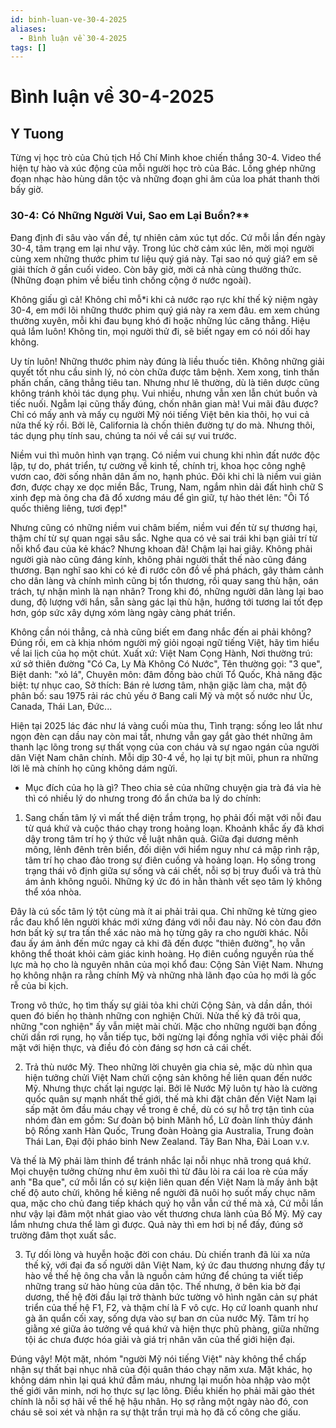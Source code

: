 ```yaml
---
id: binh-luan-ve-30-4-2025
aliases:
  - Bình luận về 30-4-2025
tags: []
---
```


# Bình luận về 30-4-2025

## Y Tuong

Từng vị học trò của Chủ tịch Hồ Chí Minh khoe chiến thắng 30-4.
Video thể hiện tự hào và xúc động của mỗi người học trò của Bác. Lồng ghép những đoạn nhạc hào hùng dân tộc và những đoạn ghi âm của loa phát thanh thời bấy giờ.

### 30-4: Có Những Người Vui, Sao em Lại Buồn?**

Đang định đi sâu vào vấn đề, tự nhiên cảm xúc tụt dốc. Cứ mỗi lần đến ngày 30-4, tâm trạng em lại như vậy. Trong lúc chờ cảm xúc lên, mời mọi người cùng xem những thước phim tư liệu quý giá này. Tại sao nó quý giá? em sẽ giải thích ở gần cuối video. Còn bây giờ, mời cả nhà cùng thưởng thức. (Những đoạn phim về biểu tình chống cộng ở nước ngoài).

Không giấu gì cả! Không chỉ mỗ*i khi cả nước rạo rực khí thế kỷ niệm ngày 30-4, em mới lôi những thước phim quý giá này ra xem đâu. em xem chúng thường xuyên, mỗi khi đau bụng khó đi hoặc những lúc căng thẳng. Hiệu quả lắm luôn! Không tin, mọi người thử đi, sẽ biết ngay em có nói dối hay không.

Uy tín luôn! Những thước phim này đúng là liều thuốc tiên. Không những giải quyết tốt nhu cầu sinh lý, nó còn chữa được tâm bệnh. Xem xong, tinh thần phấn chấn, căng thẳng tiêu tan. Nhưng như lẽ thường, dù là tiên dược cũng không tránh khỏi tác dụng phụ. Vui nhiều, nhưng vẫn xen lẫn chút buồn và tiếc nuối. Ngẫm lại cũng thấy đúng, chốn nhân gian mà! Vui mãi đâu được? Chỉ có mấy anh và mấy cụ người Mỹ nói tiếng Việt bên kia thôi, họ vui cả nửa thế kỷ rồi. Bởi lẽ, California là chốn thiên đường tự do mà. Nhưng thôi, tác dụng phụ tính sau, chúng ta nói về cái sự vui trước.


Niềm vui thì muôn hình vạn trạng. Có niềm vui chung khi nhìn đất nước độc lập, tự do, phát triển, tự cường về kinh tế, chính trị, khoa học công nghệ vươn cao, đời sống nhân dân ấm no, hạnh phúc. Đôi khi chỉ là niềm vui giản đơn, được chạy xe dọc miền Bắc, Trung, Nam, ngắm nhìn dải đất hình chữ S xinh đẹp mà ông cha đã đổ xương máu để gìn giữ, tự hào thét lên: "Ôi Tổ quốc thiêng liêng, tươi đẹp!"

Nhưng cũng có những niềm vui châm biếm, niềm vui đến từ sự thương hại, thậm chí từ sự quan ngại sâu sắc. Nghe qua có vẻ sai trái khi bạn giải trí từ nỗi khổ đau của kẻ khác? Nhưng khoan đã! Chậm lại hai giây. Không phải người già nào cũng đáng kính, không phải người thất thế nào cũng đáng thương. Bạn nghĩ sao khi có kẻ đi rước côn đồ về phá phách, gây thảm cảnh cho dân làng và chính mình cũng bị tổn thương, rồi quay sang thù hận, oán trách, tự nhận mình là nạn nhân? Trong khi đó, những người dân làng lại bao dung, độ lượng với hắn, sẵn sàng gác lại thù hận, hướng tới tương lai tốt đẹp hơn, góp sức xây dựng xóm làng ngày càng phát triển.

Không cần nói thẳng, cả nhà cũng biết em đang nhắc đến ai phải không? Đúng rồi, em cà khịa nhóm người mỹ giỏi ngoại ngữ tiếng Việt, hãy tìm hiểu về lai lịch của họ một chút. Xuất xứ: Việt Nam Cọng Hành, Nơi thường trú: xứ sở thiên đường "Có Ca, Ly Mà Không Có Nước", Tên thường gọi: "3 que", Biệt danh: "xỏ lá", Chuyên môn: đâm đồng bào chửi Tổ Quốc, Khả năng đặc biệt: tự nhục cao, Sở thích: Bán rẻ lương tâm, nhận giặc làm cha, mật độ phân bố: sau 1975 rải rác chủ yếu ở Bang cali Mỹ và một số nước như Úc, Canada, Thái Lan, Đức... 

Hiện tại 2025 lác đác như lá vàng cuối mùa thu, Tình trạng: sống leo lắt như ngọn đèn cạn dầu nay còn mai tắt, nhưng vẫn gay gắt gào thét những âm thanh lạc lõng trong sự thất vọng của con cháu và sự ngao ngán của người dân Việt Nam chân chính. Mỗi dịp 30-4 về, họ lại tự bịt mũi, phun ra những lời lẽ mà chính họ cũng không dám ngửi. 

- Mục đích của họ là gì? Theo chia sẻ của những chuyện gia trà đá vỉa hè thì có nhiều lý do nhưng trong đó ẩn chứa ba lý do chính: 

1. Sang chấn tâm lý vì mất thể diện trầm trọng, họ phải đối mặt với nỗi đau từ quá khứ và cuộc tháo chạy trong hoảng loạn. Khoảnh khắc ấy đã khơi dậy trong tâm trí họ ý thức về luật nhân quả. Giữa đại dương mênh mông, lênh đênh trên biển, đối diện với hiểm nguy như cá mập rình rập, tâm trí họ chao đảo trong sự điên cuồng và hoảng loạn. Họ sống trong trạng thái vô định giữa sự sống và cái chết, nỗi sợ bị truy đuổi và trả thù ám ảnh không nguôi. Những ký ức đó in hằn thành vết sẹo tâm lý không thể xóa nhòa.

Đây là cú sốc tâm lý tột cùng mà ít ai phải trải qua. Chỉ những kẻ từng gieo rắc đau khổ lên người khác mới xứng đáng với nỗi đau này. Nó còn đau đớn hơn bất kỳ sự tra tấn thể xác nào mà họ từng gây ra cho người khác. Nỗi đau ấy ám ảnh đến mức ngay cả khi đã đến được "thiên đường", họ vẫn không thể thoát khỏi cảm giác kinh hoàng. Họ điên cuồng nguyền rủa thế lực mà họ cho là nguyên nhân của mọi khổ đau: Cộng Sản Việt Nam. Nhưng họ không nhận ra rằng chính Mỹ và những nhà lãnh đạo của họ mới là gốc rễ của bi kịch.

Trong vô thức, họ tìm thấy sự giải tỏa khi chửi Cộng Sản, và dần dần, thói quen đó biến họ thành những con nghiện Chửi. Nửa thế kỷ đã trôi qua, những "con nghiện" ấy vẫn miệt mài chửi. Mặc cho những người bạn đồng chửi dần rơi rụng, họ vẫn tiếp tục, bởi ngừng lại đồng nghĩa với việc phải đối mặt với hiện thực, và điều đó còn đáng sợ hơn cả cái chết.

2. Trả thù nước Mỹ. Theo những lời chuyên gia chia sẻ, mặc dù nhìn qua hiện tưởng chửi Việt Nam chửi cộng sản không hề liên quan đến nước Mỹ. Nhưng thực chất lại ngược lại. Bởi lẽ Nước Mỹ luôn tự hào là cường quốc quân sự mạnh nhất thế giới, thế mà khi đặt chân đến Việt Nam lại sấp mặt ôm đầu máu chạy về trong ê chề, dù có sự hỗ trợ tận tình của nhóm đàn em gồm: Sư đoàn bộ binh Mãnh hổ, Lữ đoàn lính thủy đánh bộ Rồng xanh Hàn Quốc, Trung đoàn Hoàng gia Australia, Trung đoàn Thái Lan, Đại đội pháo binh New Zealand. Tây Ban Nha, Đài Loan v.v.

Và thế là Mỹ phải làm thinh để tránh nhắc lại nỗi nhục nhã trong quá khứ. Mọi chuyện tưởng chừng như êm xuôi thì từ đâu lòi ra cái loa rè của mấy anh "Ba que", cứ mỗi lần có sự kiện liên quan đến Việt Nam là mấy ảnh bật chế độ auto chửi, không hề kiêng nể người đã nuôi họ suốt mấy chục năm qua, mặc cho chủ đang tiếp khách quý họ vẫn vẫn cứ thế mà xả, Cứ mỗi lần như vậy lại đâm một nhát giao vào vết thương chưa lành của Bố Mỹ. Mỹ cay lắm nhưng chưa thể làm gì được. Quả này thì em hơi bị nể đấy, đúng sở trường đâm thọt xuất sắc.

3. Tự dối lòng và huyễn hoặc đời con cháu. Dù chiến tranh đã lùi xa nửa thế kỷ, với đại đa số người dân Việt Nam, ký ức đau thương nhưng đầy tự hào về thế hệ ông cha vẫn là nguồn cảm hứng để chúng ta viết tiếp những trang sử hào hùng của dân tộc. Thế nhưng, ở bên kia bờ đại dương, thế hệ đời đầu lại trở thành bức tường vô hình ngăn cản sự phát triển của thế hệ F1, F2, và thậm chí là F vô cực. Họ cứ loanh quanh như gà ăn quẩn cối xay, sống dựa vào sự ban ơn của nước Mỹ. Tâm trí họ giằng xé giữa ảo tưởng về quá khứ và hiện thực phũ phàng, giữa những tội ác chưa được hóa giải và giá trị nhân văn của thế giới hiện đại.

Đúng vậy! Một mặt, nhóm "người Mỹ nói tiếng Việt" này không thể chấp nhận sự thất bại nhục nhã của đội quân tháo chạy năm xưa. Mặt khác, họ không dám nhìn lại quá khứ đẫm máu, nhưng lại muốn hòa nhập vào một thế giới văn minh, nơi họ thực sự lạc lõng. Điều khiến họ phải mãi gào thét chính là nỗi sợ hãi về thế hệ hậu nhân. Họ sợ rằng một ngày nào đó, con cháu sẽ soi xét và nhận ra sự thật trần trụi mà họ đã cố công che giấu.


